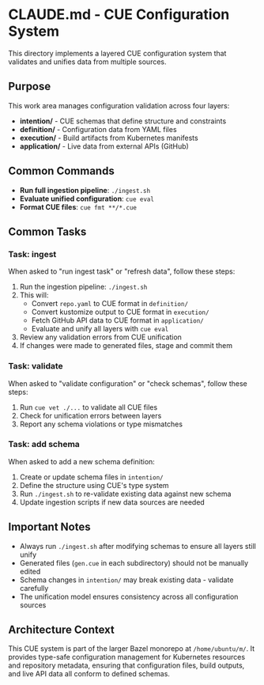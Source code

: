 # CLAUDE.md - CUE Configuration System

This directory implements a layered CUE configuration system that validates and unifies data from multiple sources.

## Purpose

This work area manages configuration validation across four layers:
- **intention/** - CUE schemas that define structure and constraints
- **definition/** - Configuration data from YAML files
- **execution/** - Build artifacts from Kubernetes manifests
- **application/** - Live data from external APIs (GitHub)

## Common Commands

- **Run full ingestion pipeline**: `./ingest.sh`
- **Evaluate unified configuration**: `cue eval`
- **Format CUE files**: `cue fmt **/*.cue`

## Common Tasks

### Task: ingest

When asked to "run ingest task" or "refresh data", follow these steps:

1. Run the ingestion pipeline: `./ingest.sh`
2. This will:
   - Convert `repo.yaml` to CUE format in `definition/`
   - Convert kustomize output to CUE format in `execution/`
   - Fetch GitHub API data to CUE format in `application/`
   - Evaluate and unify all layers with `cue eval`
3. Review any validation errors from CUE unification
4. If changes were made to generated files, stage and commit them

### Task: validate

When asked to "validate configuration" or "check schemas", follow these steps:

1. Run `cue vet ./...` to validate all CUE files
2. Check for unification errors between layers
3. Report any schema violations or type mismatches

### Task: add schema

When asked to add a new schema definition:

1. Create or update schema files in `intention/`
2. Define the structure using CUE's type system
3. Run `./ingest.sh` to re-validate existing data against new schema
4. Update ingestion scripts if new data sources are needed

## Important Notes

- Always run `./ingest.sh` after modifying schemas to ensure all layers still unify
- Generated files (`gen.cue` in each subdirectory) should not be manually edited
- Schema changes in `intention/` may break existing data - validate carefully
- The unification model ensures consistency across all configuration sources

## Architecture Context

This CUE system is part of the larger Bazel monorepo at `/home/ubuntu/m/`. It provides type-safe configuration management for Kubernetes resources and repository metadata, ensuring that configuration files, build outputs, and live API data all conform to defined schemas.
